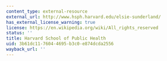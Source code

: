 ```yaml
---
content_type: external-resource
external_url: http://www.hsph.harvard.edu/elsie-sunderland/
has_external_license_warning: true
license: https://en.wikipedia.org/wiki/All_rights_reserved
status: ''
title: Harvard School of Public Health
uid: 3b61dc11-7604-4695-b3c0-e874dcda2556
wayback_url: ''
---
```

